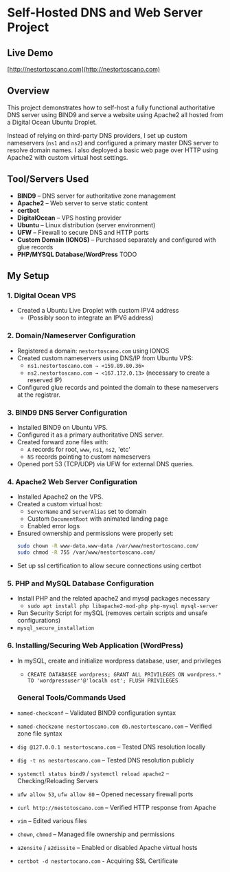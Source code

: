 # Self-Hosted DNS and Web Server Project

## Live Demo
[http://nestortoscano.com](http://nestortoscano.com)

## Overview
This project demonstrates how to self-host a fully functional authoritative DNS server using BIND9 and serve a website using Apache2 all hosted from a Digital Ocean Ubuntu Droplet.

Instead of relying on third-party DNS providers, I set up custom nameservers (`ns1` and `ns2`) and configured a primary master DNS server to resolve domain names. I also deployed a basic web page over HTTP using Apache2 with custom virtual host settings.

## Tool/Servers Used
- **BIND9** – DNS server for authoritative zone management
- **Apache2** – Web server to serve static content
- **certbot**
- **DigitalOcean** – VPS hosting provider
- **Ubuntu** – Linux distribution (server environment)
- **UFW** – Firewall to secure DNS and HTTP ports
- **Custom Domain (IONOS)** – Purchased separately and configured with glue records
- **PHP/MYSQL Database/WordPress** TODO

## My Setup
### 1. Digital Ocean VPS
- Created a Ubuntu Live Droplet with custom IPV4 address
  - (Possibly soon to integrate an IPV6 address)
  
### 2. Domain/Nameserver Configuration
- Registered a domain: `nestortoscano.com` using IONOS
- Created custom nameservers using DNS/IP from Ubuntu VPS:  
  - `ns1.nestortoscano.com → <159.89.80.36>`  
  - `ns2.nestortoscano.com → <167.172.0.13>` (necessary to create a reserved IP)
- Configured glue records and pointed the domain to these nameservers at the registrar.
  
### 3. BIND9 DNS Server Configuration
- Installed BIND9 on Ubuntu VPS.
- Configured it as a primary authoritative DNS server.
- Created forward zone files with:
  - `A` records for root, `www`, `ns1`, `ns2`, 'etc'
  - `NS` records pointing to custom nameservers
- Opened port 53 (TCP/UDP) via UFW for external DNS queries.

### 4. Apache2 Web Server Configuration
- Installed Apache2 on the VPS.
- Created a custom virtual host:
  - `ServerName` and `ServerAlias` set to domain
  - Custom `DocumentRoot` with animated landing page
  - Enabled error logs
- Ensured ownership and permissions were properly set:
  ```bash
  sudo chown -R www-data.www-data /var/www/nestortoscano.com/
  sudo chmod -R 755 /var/www/nestortoscano.com/
  ```
- Set up ssl certification to allow secure connections using certbot

### 5. PHP and MySQL Database Configuration
- Install PHP and the related apache2 and mysql packages necessary
  - `sudo apt install php libapache2-mod-php php-mysql mysql-server`
-  Run Security Script for mySQL (removes certain scripts and unsafe configurations)
  - `mysql_secure_installation`

### 6. Installing/Securing Web Application (WordPress)
- In mySQL, create and initialize wordpress database, user, and privileges
  - `CREATE DATABASEE wordpress; GRANT ALL PRIVILEGES ON wordpress.* TO 'wordpressuser'@'localh
    ost'; FLUSH PRIVILEGES`
  
  ### General Tools/Commands Used
- `named-checkconf` – Validated BIND9 configuration syntax
- `named-checkzone nestortoscano.com db.nestortoscano.com` – Verified zone file syntax
- `dig @127.0.0.1 nestortoscano.com` – Tested DNS resolution locally
- `dig -t ns nestortoscano.com` – Tested DNS resolution publicly
- `systemctl status bind9` / `systemctl reload apache2` – Checking/Reloading Servers
- `ufw allow 53`, `ufw allow 80` – Opened necessary firewall ports
- `curl http://nestotoscano.com` – Verified HTTP response from Apache
- `vim` – Edited various files
- `chown`, `chmod` – Managed file ownership and permissions
- `a2ensite` / `a2dissite` – Enabled or disabled Apache virtual hosts
- `certbot -d nestortocano.com` - Acquiring SSL Certificate

